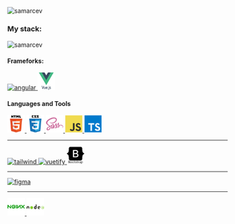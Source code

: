<p align="left">
<img
src="https://komarev.com/ghpvc/?username=samarcev&label=Profile%20views&color=0e75b6&style=flat"
alt="samarcev"
/>
</p>
<h3 align="left">My stack:</h3>
<p>
<img
align="center"
src="https://github-readme-stats.vercel.app/api/top-langs?username=samarcev&show_icons=true&locale=en&layout=compact"
alt="samarcev"
/>
</p>
<h4>Frameforks:</h4>
<p 
align="left">
<a href="https://angular.io" target="_blank" rel="noreferrer">
    <img
      src="https://angular.io/assets/images/logos/angular/angular.svg"
      alt="angular"
      width="40"
      height="40"
    />
  </a>
  <!-- VUE  -->
  <a href="https://vuejs.org/" target="_blank" rel="noreferrer">
    <img
      src="https://raw.githubusercontent.com/devicons/devicon/master/icons/vuejs/vuejs-original-wordmark.svg"
      alt="vuejs"
      width="40"
      height="40"
    />
  </a>
  <br />
</p>
<h4>Languages and Tools</h4>
<p align="left">    
<a href="https://www.w3.org/html/" target="_blank" rel="noreferrer">
<img
src="https://raw.githubusercontent.com/devicons/devicon/master/icons/html5/html5-original-wordmark.svg"
alt="html5"
width="40"
height="40"
/>
</a>
<a href="https://www.w3schools.com/css/" target="_blank" rel="noreferrer">
<img
src="https://raw.githubusercontent.com/devicons/devicon/master/icons/css3/css3-original-wordmark.svg"
alt="css3"
width="40"
height="40"
/>
</a>
<a href="https://sass-lang.com" target="_blank" rel="noreferrer">
<img
src="https://raw.githubusercontent.com/devicons/devicon/master/icons/sass/sass-original.svg"
alt="sass"
width="40"
height="40"
/>
</a>   
<a
href="https://developer.mozilla.org/en-US/docs/Web/JavaScript"
target="_blank"
rel="noreferrer"
>
<img
src="https://raw.githubusercontent.com/devicons/devicon/master/icons/javascript/javascript-original.svg"
alt="javascript"
width="40"
height="40"
/>
</a>
<a
href="https://www.typescriptlang.org/"
target="_blank"
rel="noreferrer"
>
<img
src="https://raw.githubusercontent.com/devicons/devicon/master/icons/typescript/typescript-original.svg"
alt="typescript"
width="40"
height="40"
/>
</a>
<br />
<hr>
<!-- CSS Frameforks -->
<a href="https://tailwindcss.com/" target="_blank" rel="noreferrer">
<img
  src="https://www.vectorlogo.zone/logos/tailwindcss/tailwindcss-icon.svg"
  alt="tailwind"
  width="40"
  height="40"
/>
</a>
<a href="https://vuetifyjs.com/en/" target="_blank" rel="noreferrer">
<img
  src="https://bestofjs.org/logos/vuetify.svg"
  alt="vuetify"
  width="40"
  height="40"
/>
</a>
<a href="https://getbootstrap.com" target="_blank" rel="noreferrer">
<img
  src="https://raw.githubusercontent.com/devicons/devicon/master/icons/bootstrap/bootstrap-plain-wordmark.svg"
  alt="bootstrap"
  width="40"
  height="40"
/>
</a>
<br />
<hr/>
<a href="https://www.figma.com/" target="_blank" rel="noreferrer">
<img
  src="https://www.vectorlogo.zone/logos/figma/figma-icon.svg"
  alt="figma"
  width="40"
  height="40"
/>
</a>
<br />
<hr>
<a href="https://www.nginx.com" target="_blank" rel="noreferrer">
<img
  src="https://raw.githubusercontent.com/devicons/devicon/master/icons/nginx/nginx-original.svg"
  alt="nginx"
  width="40"
  height="40"
/>
</a>
<a href="https://nodejs.org" target="_blank" rel="noreferrer">
<img
  src="https://raw.githubusercontent.com/devicons/devicon/master/icons/nodejs/nodejs-original-wordmark.svg"
  alt="nodejs"
  width="40"
  height="40"
/>
</a>
</p>
